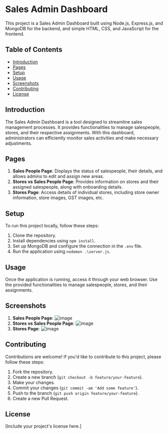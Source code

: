 # Sales Admin Dashboard

This project is a Sales Admin Dashboard built using Node.js, Express.js, and MongoDB for the backend, and simple HTML, CSS, and JavaScript for the frontend.

## Table of Contents
- [Introduction](#introduction)
- [Pages](#pages)
- [Setup](#setup)
- [Usage](#usage)
- [Screenshots](#screenshots)
- [Contributing](#contributing)
- [License](#license)

## Introduction

The Sales Admin Dashboard is a tool designed to streamline sales management processes. It provides functionalities to manage salespeople, stores, and their respective assignments. With this dashboard, administrators can efficiently monitor sales activities and make necessary adjustments.

## Pages

1. **Sales People Page**: Displays the status of salespeople, their details, and allows admins to edit and assign new areas.
2. **Stores vs Sales People Page**: Provides information on stores and their assigned salespeople, along with onboarding details.
3. **Stores Page**: Access details of individual stores, including store owner information, store images, GST images, etc.

## Setup

To run this project locally, follow these steps:

1. Clone the repository.
2. Install dependencies using `npm install`.
3. Set up MongoDB and configure the connection in the `.env` file.
4. Run the application using `nodemon .\server.js`.

## Usage

Once the application is running, access it through your web browser. Use the provided functionalities to manage salespeople, stores, and their assignments.

## Screenshots
1. **Sales People Page**:
![image](https://github.com/Hrishi2705/Admin-Dashboard/assets/134578117/52fa48a1-b03d-473c-aca1-9edd7a219f96)
2. **Stores vs Sales People Page**:
![image](https://github.com/Hrishi2705/Admin-Dashboard/assets/134578117/b9a7b985-9444-4d15-95ac-252a4d08f647)
3. **Stores Page**:
![image](https://github.com/Hrishi2705/Admin-Dashboard/assets/134578117/7d2008c5-1b96-474a-a369-92ddb66dac23)



## Contributing

Contributions are welcome! If you'd like to contribute to this project, please follow these steps:

1. Fork the repository.
2. Create a new branch (`git checkout -b feature/your-feature`).
3. Make your changes.
4. Commit your changes (`git commit -am 'Add some feature'`).
5. Push to the branch (`git push origin feature/your-feature`).
6. Create a new Pull Request.

## License

[Include your project's license here.]
